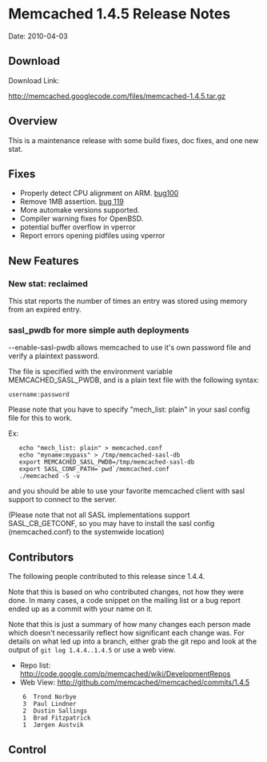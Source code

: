 # Memcached 1.4.5 Release Notes #

Date: 2010-04-03

## Download ##

Download Link:

http://memcached.googlecode.com/files/memcached-1.4.5.tar.gz


## Overview ##

This is a maintenance release with some build fixes, doc fixes, and
one new stat.


## Fixes ##

  * Properly detect CPU alignment on ARM. [bug100](https://code.google.com/p/memcached/issues/detail?id=0)
  * Remove 1MB assertion. [bug 119](https://code.google.com/p/memcached/issues/detail?id=19)
  * More automake versions supported.
  * Compiler warning fixes for OpenBSD.
  * potential buffer overflow in vperror
  * Report errors opening pidfiles using vperror


## New Features ##


### New stat: reclaimed ###
This stat reports the number of times an entry was stored using memory
from an expired entry.


### sasl\_pwdb for more simple auth deployments ###

--enable-sasl-pwdb allows memcached to use it's own password file and
verify a plaintext password.

The file is specified with the environment variable
MEMCACHED\_SASL\_PWDB, and is a plain text file with the following
syntax:

```
username:password
```

Please note that you have to specify "mech\_list: plain" in your sasl
config file for this to work.

Ex:

```
   echo "mech_list: plain" > memcached.conf
   echo "myname:mypass" > /tmp/memcached-sasl-db
   export MEMCACHED_SASL_PWDB=/tmp/memcached-sasl-db
   export SASL_CONF_PATH=`pwd`/memcached.conf
   ./memcached -S -v
```

and you should be able to use your favorite memcached client with sasl
support to connect to the server.

(Please note that not all SASL implementations support
SASL\_CB\_GETCONF, so you may have to install the sasl config
(memcached.conf) to the systemwide location)


## Contributors ##

The following people contributed to this release since 1.4.4.

Note that this is based on who contributed changes, not how they were
done.  In many cases, a code snippet on the mailing list or a bug
report ended up as a commit with your name on it.

Note that this is just a summary of how many changes each person made
which doesn't necessarily reflect how significant each change was.
For details on what led up into a branch, either grab the git repo and
look at the output of `git log 1.4.4..1.4.5` or use a web view.

  * Repo list:  http://code.google.com/p/memcached/wiki/DevelopmentRepos
  * Web View: http://github.com/memcached/memcached/commits/1.4.5

```
    6  Trond Norbye
    3  Paul Lindner
    2  Dustin Sallings
    1  Brad Fitzpatrick
    1  Jørgen Austvik
```


## Control ##